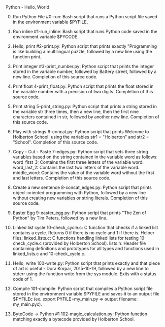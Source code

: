 Python - Hello, World

0. Run Python File
#0-run: Bash script that runs a Python script file saved in the environment variable $PYFILE.

1. Run inline
#1-run_inline: Bash script that runs Python code saved in the environment variable $PYCODE.

2. Hello, print
#2-print.py: Python script that prints exactly "Programming is like building a multilingual puzzle, followed by a new line using the function print.

3. Print integer
#3-print_number.py: Python script that prints the integer stored in the variable number, followed by Battery street, followed by a new line.
Completion of this source code.

4. Print float
4-print_float.py: Python script that prints the float stored in the variable number with a precision of two digits.
Completion of this source code.

5. Print string
5-print_string.py: Python script that prints a string stored in the variable str three times, then a new line, then the first nine characters contained in str, followed by another new line.
Completion of this source code.

6. Play with strings
6-concat.py: Python script that prints Welcome to Holberton School! using the variables str1 = "Holberton" and str2 = "School".
Completion of this source code.

7. Copy - Cut - Paste
7-edges.py: Python script that sets three string variables based on the string contained in the variable word as follows:
word_first_3: Contains the first three letters of the variable word.
word_last_2: Contains the last two letters of the variable word.
middle_word: Contains the value of the variable word without the first and last letters.
Completion of this source code.

8. Create a new sentence
8-concat_edges.py: Python script that prints object-oriented programming with Python, followed by a new line without creating new variables or string literals.
Completion of this source code.

9. Easter Egg
9-easter_egg.py: Python script that prints "The Zen of Python" by Tim Peters, followed by a new line.

10. Linked list cycle
10-check_cycle.c: C function that checks if a linked list contains a cycle.
Returns 0 if there is no cycle and 1 if there is.
Helper files:
linked_lists.c: C functions handling linked lists for testing 10-check_cycle.c (provided by Holberton School).
lists.h: Header file containing definitions and prototypes for all types and functions used in linked_lists.c and 10-check_cycle.c.

11. Hello, write
100-write.py: Python script that prints exactly and that piece of art is useful - Dora Korpar, 2015-10-19, followed by a new line to stderr using the function write from the sys module.
Exits with a status code of 1.

12. Compile
101-compile: Python script that compiles a Python script file stored in the environment variable $PYFILE and saves it to an output file $PYFILEc (ex. export PYFILE=my_main.py => output filename: my_main.pyc).

13. ByteCode -> Python #1
102-magic_calculation.py: Python function matching exactly a bytecode provided by Holberton School.
